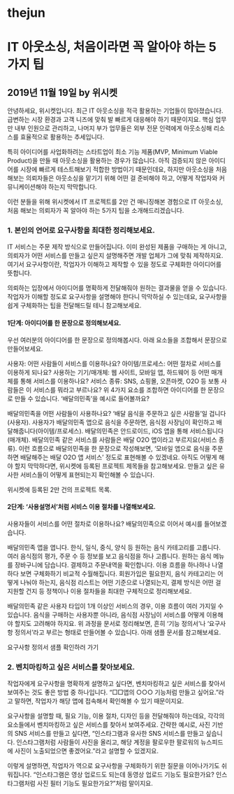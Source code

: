 # thejun


# IT 아웃소싱, 처음이라면 꼭 알아야 하는 5가지 팁
## 2019년 11월 19일 by 위시켓


안녕하세요, 위시켓입니다. 최근 IT 아웃소싱을 적극 활용하는 기업들이 많아졌습니다. 급변하는 시장 환경과 고객 니즈에 맞춰 발 빠르게 대응해야 하기 때문이지요. 핵심 업무만 내부 인원으로 관리하고, 나머지 부가 업무들은 외부 전문 인력에게 아웃소싱해 리소스를 효율적으로 활용하는 추세입니다.

특히 아이디어를 사업화하려는 스타트업이 최소 기능 제품(MVP, Minimum Viable Product)을 만들 때 아웃소싱을 활용하는 경우가 많습니다. 아직 검증되지 않은 아이디어를 시장에 빠르게 테스트해보기 적합한 방법이기 때문인데요, 하지만 아웃소싱을 처음 해보는 의뢰자들은 아웃소싱을 맡기기 위해 어떤 걸 준비해야 하고, 어떻게 작업자와 커뮤니케이션해야 하는지 막막합니다.

이런 분들을 위해 위시켓에서 IT 프로젝트를 2만 건 매니징해본 경험으로 IT 아웃소싱, 처음 해보는 의뢰자가 꼭 알아야 하는 5가지 팁을 소개해드리겠습니다.

 

### 1. 본인의 언어로 요구사항을 최대한 정리해보세요.
IT 서비스는 주문 제작 방식으로 만들어집니다. 이미 완성된 제품을 구매하는 게 아니고, 의뢰자가 어떤 서비스를 만들고 싶은지 설명해주면 개발 업체가 그에 맞춰 제작하지요. 여기서 요구사항이란, 작업자가 이해하고 제작할 수 있을 정도로 구체화한 아이디어를 뜻합니다.

의뢰하는 입장에서 아이디어를 명확하게 전달해줘야 원하는 결과물을 얻을 수 있습니다. 작업자가 이해할 정도로 요구사항을 설명해야 한다니 막막하실 수 있는데요, 요구사항을 쉽게 구체화하는 팁을 전달해드릴 테니 참고해보세요.



#### 1단계: 아이디어를 한 문장으로 정의해보세요.

우선 여러분의 아이디어를 한 문장으로 정의해봅시다. 아래 요소들을 조합해서 문장으로 만들어보세요.

사용자: 어떤 사람들이 서비스를 이용하나요?
아이템/프로세스: 어떤 절차로 서비스를 이용하게 되나요?
사용하는 기기/매개체: 웹 사이트, 모바일 앱, 하드웨어 등 어떤 매개체를 통해 서비스를 이용하나요?
서비스 종류: SNS, 쇼핑몰, 오픈마켓, O2O 등 보통 사람들은 이 서비스를 뭐라고 부르나요?
위 4가지 요소를 조합하면 아이디어를 한 문장으로 만들 수 있습니다. ‘배달의민족’을 예시로 들어볼까요?

배달의민족을 어떤 사람들이 사용하나요? ‘배달 음식을 주문하고 싶은 사람들’일 겁니다(사용자).
사용자가 배달의민족 앱으로 음식을 주문하면, 음식점 사장님이 확인하고 배달해줍니다(아이템/프로세스).
배달의민족은 안드로이드, iOS 앱을 통해 서비스됩니다(매개체).
배달의민족 같은 서비스를 사람들은 배달 O2O 앱이라고 부르지요(서비스 종류).
이런 흐름으로 배달의민족을 한 문장으로 작성해보면, ‘모바일 앱으로 음식을 주문하면 배달해주는 배달 O2O 앱 서비스’ 정도로 표현해볼 수 있겠네요. 아직도 어떻게 해야 할지 막막하다면, 위시켓에 등록된 프로젝트 제목들을 참고해보세요. 만들고 싶은 유사한 서비스들이 어떻게 표현되는지 확인해볼 수 있습니다.


위시켓에 등록된 2만 건의 프로젝트 목록.
#### 2단계: ‘사용설명서’처럼 서비스 이용 절차를 나열해보세요.

사용자들이 서비스를 어떤 절차로 이용하나요? 배달의민족으로 이어서 예시를 들어보겠습니다.

배달의민족 앱을 엽니다.
한식, 일식, 중식, 양식 등 원하는 음식 카테고리를 고릅니다.
여러 음식점의 평가, 주문 수 등 정보를 보고 음식점을 하나 고릅니다.
원하는 음식 메뉴를 장바구니에 담습니다.
결제하고 주문내역을 확인합니다.
이용 흐름을 하나하나 나열하다 보면 구체화하기 비교적 수월해집니다. 회원가입은 필요한지, 음식 카테고리는 어떻게 나눠야 하는지, 음식점 리스트는 어떤 기준으로 나열되는지, 결제 방식은 어떤 걸 지원할 건지 등 정책이나 이용 절차들을 최대한 구체적으로 정리해보세요.

배달의민족 같은 사용자 타입이 1개 이상인 서비스의 경우, 이용 흐름이 여러 가지일 수 있습니다. 음식을 구매하는 사용자뿐 아니라, 음식점 사장님이 서비스를 어떻게 이용해야 할지도 고려해야 하지요. 위 과정을 문서로 정리해보면, 흔히 ‘기능 정의서’나 ‘요구사항 정의서’라고 부르는 형태로 만들어볼 수 있습니다. 아래 샘플 문서를 참고해보세요.

요구사항 정의서 샘플 확인하러 가기
 

### 2. 벤치마킹하고 싶은 서비스를 찾아보세요.
작업자에게 요구사항을 명확하게 설명하고 싶다면, 벤치마킹하고 싶은 서비스를 찾아서 보여주는 것도 좋은 방법 중 하나입니다. “□□앱의 ○○○ 기능처럼 만들고 싶어요.”라고 말하면, 작업자가 해당 앱에 접속해서 확인해볼 수 있기 때문이지요.

요구사항을 설명할 때, 필요 기능, 이용 절차, 디자인 등을 전달해줘야 하는데요, 각각의 요소들에서 벤치마킹하고 싶은 서비스를 찾아서 보여주세요. 간략한 예시로, 사진 기반의 SNS 서비스를 만들고 싶다면, “인스타그램과 유사한 SNS 서비스를 만들고 싶습니다. 인스타그램처럼 사람들이 사진을 올리고, 해당 계정을 팔로우한 팔로워의 뉴스피드에 사진이 노출되었으면 좋겠어요.”라고 설명할 수 있겠지요.


이렇게 설명하면, 작업자가 역으로 요구사항을 구체화하기 위한 질문을 이어나가기도 쉬워집니다. “인스타그램은 영상 업로드도 되는데 동영상 업로드 기능도 필요한가요? 인스타그램처럼 사진 필터 기능도 필요한가요?”처럼 말이지요.
